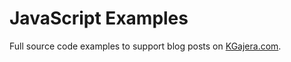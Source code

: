 # JavaScript Examples

Full source code examples to support blog posts on [KGajera.com](https://kgajera.com).
